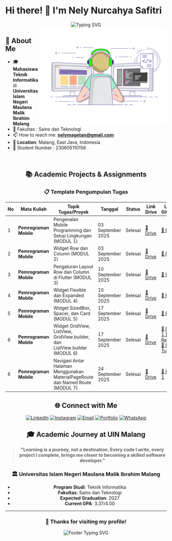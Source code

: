 # Hi there! 👋 I'm Nely Nurcahya Safitri
<div align="center">
  <img src="https://readme-typing-svg.demolab.com?font=Fira+Code&size=32&duration=2800&pause=2000&color=A9FEF7&center=true&vCenter=true&width=940&lines=Welcome+to+my+GitHub+Profile!;Teknik+Informatika+Student;UIN+Malang;Always+learning+new+technologies;Let's+build+something+amazing!" alt="Typing SVG" />
</div>

<img align="right" alt="Coding" width="400" src="https://raw.githubusercontent.com/devSouvik/devSouvik/master/gif3.gif">

## 🚀 About Me

- 🎓 **Mahasiswa Teknik Informatika** di **Universitas Islam Negeri Maulana Malik Ibrahim Malang**
- 🔭 Fakultas : Sains dan Teknologi
- 📫 How to reach me: **nelymagetan@gmail.com**
- 📍 **Location**: Malang, East Java, Indonesia
- 📍 Student Number : 230605110156

<br clear="both">


<div align="center">

## 📚 Academic Projects & Assignments

### 📋 Template Pengumpulan Tugas

<div align="center">

| No | Mata Kuliah | Topik Tugas/Proyek | Tanggal | Status | Link Drive | Link GitHub |
|----|-------------|-------------------|----------|--------|------------|-------------|
| 1 | **Pemrograman Mobile** | Pengenalan Mobile Programming dan Setup Lingkungan (MODUL 1) | 03 September 2025 | Selesai | [📁 Drive](https://docs.google.com/document/d/1GjMiCmEA2JBYtFb_9aIqDIOkJQMeQa0z/edit?usp=drive_link&ouid=117343189238119532947&rtpof=true&sd=true) | [🔗 Repo](https://github.com/nelynur/MODUL-1.git) |
| 2 | **Pemrograman Mobile** | 	Widget Row dan Column (MODUL 2) | 03 September 2025 | Selesai | [📁 Drive](https://docs.google.com/document/d/1NlFM_2rp2yotg0CkNulXIx09fY-D1wd4/edit?usp=drive_link&ouid=117343189238119532947&rtpof=true&sd=true) | [🔗 Repo](https://github.com/nelynur/MODUL2.git) |
| 3 | **Pemrograman Mobile** | 	Pengaturan Layout Row dan Column di Flutter (MODUL 3) | 10 September 2025 | Selesai | [📁 Drive](https://docs.google.com/document/d/1umnzLJnxSRh5YzlIoCpbnh1-Rdmnm8rm/edit?usp=drive_link&ouid=117343189238119532947&rtpof=true&sd=true) | [🔗 Repo](https://github.com/nelynur/MODUL3.git) |
| 4 | **Pemrograman Mobile** | 	Widget Flexible dan Expanded (MODUL 4) | 10 September 2025 | Selesai | [📁 Drive](https://docs.google.com/document/d/1D4J5AKDtMBYiqGsvuZhwhjnZnecqG3f6/edit?usp=drive_link&ouid=117343189238119532947&rtpof=true&sd=true) | [🔗 Repo](https://github.com/nelynur/MODUL4.git) |
| 5 | **Pemrograman Mobile** | Widget SizedBox, Spacer, dan Card (MODUL 5) | 17 September 2025 | Selesai | [📁 Drive](https://drive.google.com/file/d/18nYm6plLZP8RPxiFC4Z7w-9PQidPFAYI/view?usp=drive_link) | [🔗 Repo](https://github.com/nelynur/MODUL5.git) |
| 6 | **Pemrograman Mobile** | Widget GridView, ListView, GridView.builder, dan ListView.builder (MODUL 6) | 17 September 2025 | Selesai | [📁 Drive](https://drive.google.com/file/d/1Qx-CMeucYh1B-CitX0ujeDvkZG_GS_hA/view?usp=drive_link) | [🔗 Repo 1 ](https://github.com/nelynur/Modul6.git)  [🔗 Repo 2 ](https://github.com/nelynur/Modul6-2.git)  [🔗 Repo Tugas ](https://github.com/nelynur/Modul6-Tugas.git)|
| 6 | **Pemrograman Mobile** | Navigasi Antar Halaman Menggunakan MaterialPageRoute dan Named Route (MODUL 7) | 24 September 2025 | Selesai | [📁 Drive](https://drive.google.com/file/d/1ytL0-qf86BHvES2t1kzY6a5up5EGxK64/view?usp=drive_link) | [🔗 Repo 1 ](https://github.com/nelynur/Modul7.git)|
</div>

## 🌐 Connect with Me

<div align="center">

[![LinkedIn](https://img.shields.io/badge/LinkedIn-0077B5?style=for-the-badge&logo=linkedin&logoColor=white)](https://linkedin.com/in/nely-nurcahya-safitri)
[![Instagram](https://img.shields.io/badge/Instagram-E4405F?style=for-the-badge&logo=instagram&logoColor=white)](https://www.instagram.com/neyliee.nr?igsh=MnI4ZmNuMDhtcnQ%3D&utm_source=qr)
[![Email](https://img.shields.io/badge/Email-D14836?style=for-the-badge&logo=gmail&logoColor=white)](mailto:nelymagetan@gmail.com)
[![Portfolio](https://img.shields.io/badge/Portfolio-FF5722?style=for-the-badge&logo=todoist&logoColor=white)](https://nelynur.github.io)
[![WhatsApp](https://img.shields.io/badge/WhatsApp-25D366?style=for-the-badge&logo=whatsapp&logoColor=white)](https://wa.me/62882010013717)

</div>

## 🎓 Academic Journey at UIN Malang

> **"Learning is a journey, not a destination. Every code I write, every project I complete, brings me closer to becoming a skilled software developer."**

### 🏛️ **Universitas Islam Negeri Maulana Malik Ibrahim Malang**
- **Program Studi**: Teknik Informatika
- **Fakultas**: Sains dan Teknologi
- **Expected Graduation**: 2027
- **Current GPA**: 3.37/4.00

---

<div align="center">
 
  ### 💝 Thanks for visiting my profile!
  
  <img src="https://readme-typing-svg.demolab.com?font=Fira+Code&size=18&duration=2000&pause=1000&color=58A6FF&center=true&vCenter=true&width=600&lines=Happy+Coding!;Always+Learning+%26+Growing;Teknik+Informatika+UIN+Malang+2021" alt="Footer Typing SVG" />
</div>

<!-- Nely Nurcahya Safitri - Teknik Informatika UIN Malang -->
<!-- Profile README with Academic Project Tracker -->
